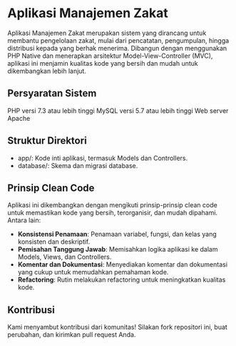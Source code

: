 ﻿# Aplikasi Manajemen Zakat
Aplikasi Manajemen Zakat merupakan sistem yang dirancang untuk membantu pengelolaan zakat, mulai dari pencatatan, pengumpulan, hingga distribusi kepada yang berhak menerima. Dibangun dengan menggunakan PHP Native dan menerapkan arsitektur Model-View-Controller (MVC), aplikasi ini menjamin kualitas kode yang bersih dan mudah untuk dikembangkan lebih lanjut.

## Persyaratan Sistem
PHP versi 7.3 atau lebih tinggi
MySQL versi 5.7 atau lebih tinggi
Web server Apache

## Struktur Direktori
- app/: Kode inti aplikasi, termasuk Models dan Controllers.
- database/: Skema dan migrasi database.

## Prinsip Clean Code
Aplikasi ini dikembangkan dengan mengikuti prinsip-prinsip clean code untuk memastikan kode yang bersih, terorganisir, dan mudah dipahami. Antara lain:
- **Konsistensi Penamaan**: Penamaan variabel, fungsi, dan kelas yang konsisten dan deskriptif.
- **Pemisahan Tanggung Jawab**: Memisahkan logika aplikasi ke dalam Models, Views, dan Controllers.
- **Komentar dan Dokumentasi**: Menyediakan komentar dan dokumentasi yang cukup untuk memudahkan pemahaman kode.
- **Refactoring**: Rutin melakukan refactoring untuk meningkatkan kualitas kode.

## Kontribusi
Kami menyambut kontribusi dari komunitas! Silakan fork repositori ini, buat perubahan, dan kirimkan pull request Anda.

